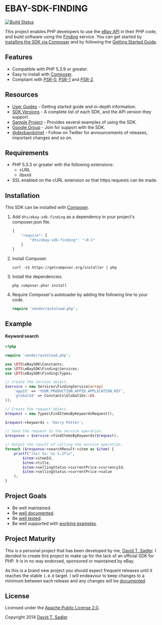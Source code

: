# EBAY-SDK-FINDING

[![Build Status](https://travis-ci.org/davidtsadler/ebay-sdk-finding.svg?branch=develop)](https://travis-ci.org/davidtsadler/ebay-sdk-finding)

This project enables PHP developers to use the [eBay API](https://go.developer.ebay.com/developers/ebay/documentation-tools/) in their PHP code, and build software using the [Finding](http://developer.ebay.com/Devzone/finding/Concepts/FindingAPIGuide.html) service. You can get started by [installing the SDK via Composer](http://devbay.net/sdk/guides/installation/) and by following the [Getting Started Guide](http://devbay.net/sdk/guides/getting-started/).

## Features

  - Compatible with PHP 5.3.9 or greater.
  - Easy to install with [Composer](http://getcomposer.org/).
  - Compliant with [PSR-0](https://github.com/php-fig/fig-standards/blob/master/accepted/PSR-0.md), [PSR-1](https://github.com/php-fig/fig-standards/blob/master/accepted/PSR-1-basic-coding-standard.md) and [PSR-2](https://github.com/php-fig/fig-standards/blob/master/accepted/PSR-2-coding-style-guide.md).

## Resources

  - [User Guides](http://devbay.net/sdk/guides/) - Getting started guide and in-depth information.
  - [SDK Versions](http://devbay.net/sdk/guides/versions/) - A complete list of each SDK, and the API version they support.
  - [Sample Project](https://github.com/davidtsadler/ebay-sdk-examples) - Provides several examples of using the SDK.
  - [Google Group](https://groups.google.com/forum/#!forum/ebay-sdk-php) - Join for support with the SDK.
  - [@devbaydotnet](https://twitter.com/devbaydotnet) - Follow on Twitter for announcements of releases, important changes and so on.

## Requirements

  - PHP 5.3.3 or greater with the following extensions:
      - cURL
      - libxml
  - SSL enabled on the cURL extension so that https requests can be made.

## Installation

This SDK can be installed with [Composer](http://getcomposer.org/).

  1. Add `dts/ebay-sdk-finding` as a dependency in your project's composer.json file.

     ```javascript
     {
         "require": {
             "dts/ebay-sdk-finding": "~0.1"
         }
     }
     ```

  1. Install Composer.

     ```
     curl -sS https://getcomposer.org/installer | php
     ```

  1. Install the dependencies.

     ```
     php composer.phar install
     ```

  1. Require Composer's autoloader by adding the following line to your code.

     ```php
     require 'vendor/autoload.php';
     ```

## Example

#### Keyword search

```php
<?php

require 'vendor/autoload.php';

use \DTS\eBaySDK\Constants;
use \DTS\eBaySDK\Finding\Services;
use \DTS\eBaySDK\Finding\Types;

// Create the service object.
$service = new Services\FindingService(array(
    'appId' => 'YOUR_PRODUCTION_APPID_APPLICATION_KEY',
    'globalId' => Constants\GlobalIds::US
));

// Create the request object.
$request = new Types\FindItemsByKeywordsRequest();

$request->keywords = 'Harry Potter';

// Send the request to the service operation.
$response = $service->findItemsByKeywords($request);

// Output the result of calling the service operation.
foreach ($response->searchResult->item as $item) {
    printf("(%s) %s: %s %.2f\n",
        $item->itemId,
        $item->title,
        $item->sellingStatus->currentPrice->currencyId,
        $item->sellingStatus->currentPrice->value
    );
}
```

## Project Goals

  - Be well maintained.
  - Be [well documented](http://devbay.net/sdk/guides/).
  - Be [well tested](https://github.com/davidtsadler/ebay-sdk-finding/tree/master/test/DTS/eBaySDK/Finding).
  - Be well supported with [working examples](https://github.com/davidtsadler/ebay-sdk-examples/blob/master/finding/README.md).

## Project Maturity

This is a personal project that has been developed by me, [David T. Sadler](http://twitter.com/davidtsadler). I decided to create this project to make up for the lack of an official SDK for PHP. It is in no way endorsed, sponsored or maintained by eBay.

As this is a brand new project you should expect frequent releases until it reaches the stable `1.0.0` target. I will endeavour to keep changes to a minimum between each release and any changes will be [documented](https://github.com/davidtsadler/ebay-sdk-finding/blob/master/CHANGELOG.md).

## License

Licensed under the [Apache Public License 2.0](http://www.apache.org/licenses/LICENSE-2.0.html).

Copyright 2014 [David T. Sadler](http://twitter.com/davidtsadler)
